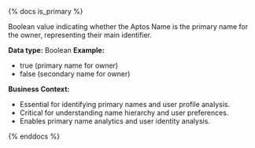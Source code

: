 {% docs is_primary %}

Boolean value indicating whether the Aptos Name is the primary name for the owner, representing their main identifier.

**Data type:** Boolean
**Example:**
- true (primary name for owner)
- false (secondary name for owner)

**Business Context:**
- Essential for identifying primary names and user profile analysis.
- Critical for understanding name hierarchy and user preferences.
- Enables primary name analytics and user identity analysis.

{% enddocs %} 